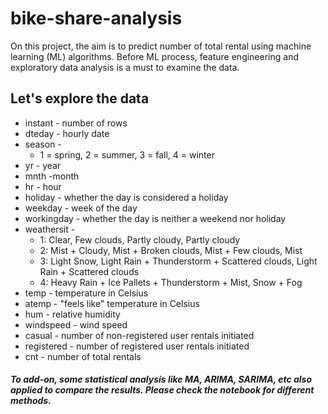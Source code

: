 # bike-share-analysis 

On this project, the aim is to predict number of total rental using machine learning (ML) algorithms. Before ML process, feature engineering and exploratory data analysis is a must to examine the data.

## Let's explore the data

- instant - number of rows
- dteday - hourly date
- season - 
  - 1 = spring, 2 = summer, 3 = fall, 4 = winter
- yr - year
- mnth -month
- hr - hour
- holiday - whether the day is considered a holiday
- weekday - week of the day
- workingday - whether the day is neither a weekend nor holiday
- weathersit - 
  - 1: Clear, Few clouds, Partly cloudy, Partly cloudy
  - 2: Mist + Cloudy, Mist + Broken clouds, Mist + Few clouds, Mist
  - 3: Light Snow, Light Rain + Thunderstorm + Scattered clouds, Light Rain + Scattered clouds
  - 4: Heavy Rain + Ice Pallets + Thunderstorm + Mist, Snow + Fog
- temp - temperature in Celsius
- atemp - "feels like" temperature in Celsius
- hum - relative humidity
- windspeed - wind speed
- casual - number of non-registered user rentals initiated
- registered - number of registered user rentals initiated
- cnt - number of total rentals

#### *To add-on, some statistical analysis like MA, ARIMA, SARIMA, etc also applied to compare the results. Please check the notebook for different methods.*
